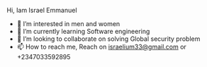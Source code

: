 Hi, Iam Israel Emmanuel 
- 👀 I’m interested in men and women 
- 🌱 I’m currently learning Software engineering 
- 💞️ I’m looking to collaborate on solving Global security problem 
- 📫 How to reach me, Reach on israelium33@gmail.com or +2347033592895

<!---
Altruistichomes333/Altruistichomes333 is a ✨ special ✨ repository because its `README.md` (this file) appears on your GitHub profile.
You can click the Preview link to take a look at your changes.
--->
